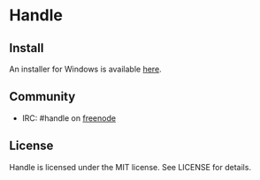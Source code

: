 # Handle

## Install
An installer for Windows is available [here](http://www2.htlwrn.ac.at/handle/download).

## Community
- IRC: #handle on [freenode](http://freenode.net)

## License
Handle is licensed under the MIT license. See LICENSE for details.
